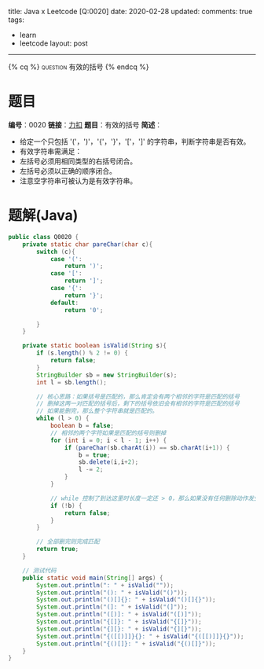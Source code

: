 title: Java x Leetcode [Q:0020]
date: 2020-02-28
updated: 
comments: true
tags:
  - learn
  - leetcode
layout: post
---
{% cq %}
<span style="font-variant: small-caps;">question</span>
有效的括号
{% endcq %}
<!--more-->

# 题目
**编号**：0020
**链接**：[力扣](https://leetcode-cn.com/problems/valid-parentheses/)
**题目**：有效的括号
**简述**：
* 给定一个只包括 '('，')'，'{'，'}'，'['，']' 的字符串，判断字符串是否有效。
* 有效字符串需满足：
* 左括号必须用相同类型的右括号闭合。
* 左括号必须以正确的顺序闭合。
* 注意空字符串可被认为是有效字符串。

# 题解(Java)
```java
public class Q0020 {
    private static char pareChar(char c){
        switch (c){
            case '(':
                return ')';
            case '[':
                return ']';
            case '{':
                return '}';
            default:
                return '0';

        }
    }

    private static boolean isValid(String s){
        if (s.length() % 2 != 0) {
            return false;
        }
        StringBuilder sb = new StringBuilder(s);
        int l = sb.length();

        // 核心思路：如果括号是匹配的，那么肯定会有两个相邻的字符是匹配的括号
        // 删掉这两一对匹配的括号后，剩下的括号依旧会有相邻的字符是匹配的括号
        // 如果能删完，那么整个字符串就是匹配的。
        while (l > 0) {
            boolean b = false;
            // 相邻的两个字符如果是匹配的括号则删掉
            for (int i = 0; i < l - 1; i++) {
                if (pareChar(sb.charAt(i)) == sb.charAt(i+1)) { 
                    b = true;
                    sb.delete(i,i+2);
                    l -= 2;
                }
            }

            // while 控制了到达这里时长度一定还 > 0，那么如果没有任何删除动作发生则返回 false
            if (!b) { 
                return false;
            }
        }

        // 全部删完则完成匹配
        return true;
    }

    // 测试代码
    public static void main(String[] args) {
        System.out.println(": " + isValid(""));
        System.out.println("(): " + isValid("()"));
        System.out.println("()[]{}: " + isValid("()[]{}"));
        System.out.println("(]: " + isValid("(]"));
        System.out.println("([)]: " + isValid("([)]"));
        System.out.println("{[]}: " + isValid("{[]}"));
        System.out.println("{][}: " + isValid("{][}"));
        System.out.println("{([[)]]}{}: " + isValid("{([[)]]}{}"));
        System.out.println("{()[]}: " + isValid("{()[]}"));
    }
}
```